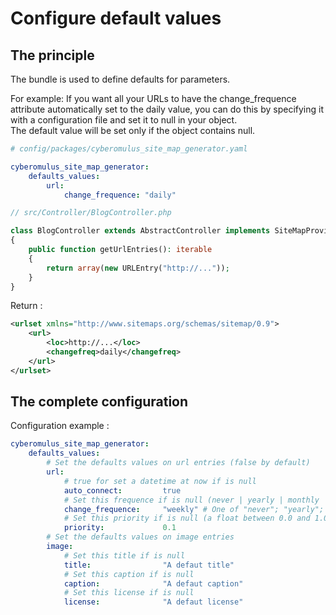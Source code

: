 # Configure default values

## The principle

The bundle is used to define defaults for parameters.

For example: If you want all your URLs to have the change_frequence attribute automatically set to the daily value, you can do this by specifying it with a configuration file and set it to null in your object.  
The default value will be set only if the object contains null.

```yaml
# config/packages/cyberomulus_site_map_generator.yaml

cyberomulus_site_map_generator:
    defaults_values:
        url:
            change_frequence: "daily"
```

```php
// src/Controller/BlogController.php

class BlogController extends AbstractController implements SiteMapProvider
{
	public function getUrlEntries(): iterable
	{
		return array(new URLEntry("http://..."));
	}
}
```

Return :

```xml
<urlset xmlns="http://www.sitemaps.org/schemas/sitemap/0.9">
	<url>
		<loc>http://...</loc>
		<changefreq>daily</changefreq>
	</url>
</urlset>
```

## The complete configuration

Configuration example :

```yaml
cyberomulus_site_map_generator:
    defaults_values:
        # Set the defaults values on url entries (false by default)
        url:
            # true for set a datetime at now if is null
            auto_connect:         true
            # Set this frequence if is null (never | yearly | monthly | weekly | daily | hourly | always)
            change_frequence:     "weekly" # One of "never"; "yearly"; "monthly"; "weekly"; "daily"; "hourly"; "always"
            # Set this priority if is null (a float between 0.0 and 1.0)
            priority:             0.1
        # Set the defaults values on image entries
        image:
            # Set this title if is null
            title:                "A defaut title"
            # Set this caption if is null
            caption:              "A defaut caption"
            # Set this license if is null
            license:              "A defaut license"
```
